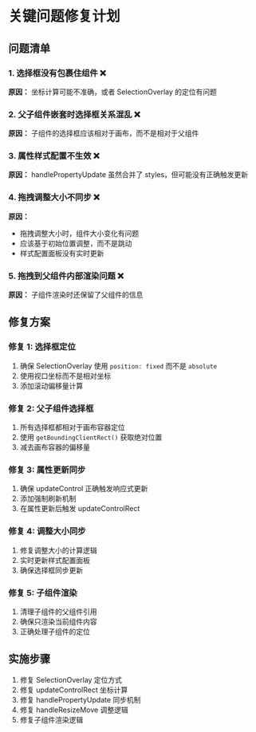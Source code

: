# 关键问题修复计划

## 问题清单

### 1. 选择框没有包裹住组件 ❌

**原因：** 坐标计算可能不准确，或者 SelectionOverlay 的定位有问题

### 2. 父子组件嵌套时选择框关系混乱 ❌

**原因：** 子组件的选择框应该相对于画布，而不是相对于父组件

### 3. 属性样式配置不生效 ❌

**原因：** handlePropertyUpdate 虽然合并了 styles，但可能没有正确触发更新

### 4. 拖拽调整大小不同步 ❌

**原因：**

- 拖拽调整大小时，组件大小变化有问题
- 应该基于初始位置调整，而不是跳动
- 样式配置面板没有实时更新

### 5. 拖拽到父组件内部渲染问题 ❌

**原因：** 子组件渲染时还保留了父组件的信息

## 修复方案

### 修复 1: 选择框定位

1. 确保 SelectionOverlay 使用 `position: fixed` 而不是 `absolute`
2. 使用视口坐标而不是相对坐标
3. 添加滚动偏移量计算

### 修复 2: 父子组件选择框

1. 所有选择框都相对于画布容器定位
2. 使用 `getBoundingClientRect()` 获取绝对位置
3. 减去画布容器的偏移量

### 修复 3: 属性更新同步

1. 确保 updateControl 正确触发响应式更新
2. 添加强制刷新机制
3. 在属性更新后触发 updateControlRect

### 修复 4: 调整大小同步

1. 修复调整大小的计算逻辑
2. 实时更新样式配置面板
3. 确保选择框同步更新

### 修复 5: 子组件渲染

1. 清理子组件的父组件引用
2. 确保只渲染当前组件内容
3. 正确处理子组件的定位

## 实施步骤

1. 修复 SelectionOverlay 定位方式
2. 修复 updateControlRect 坐标计算
3. 修复 handlePropertyUpdate 同步机制
4. 修复 handleResizeMove 调整逻辑
5. 修复子组件渲染逻辑
